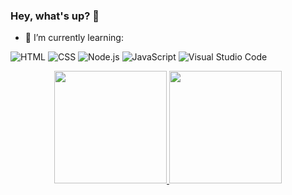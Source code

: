 ### Hey, what's up? 👋



- 🌱 I’m currently learning: <br>

![HTML](https://img.shields.io/badge/HTML-333333?style=flat&logo=html5&logoColor=D84012)
  ![CSS](https://img.shields.io/badge/CSS-333333?&style=flat&logo=css3&logoColor=006EB4)
  ![Node.js](https://img.shields.io/badge/Node.js-333333?style=flat&logo=node.js&logoColor=68853D)
  ![JavaScript](https://img.shields.io/badge/JavaScript-333333?style=flat&logo=javascript&logoColor=EAD41C)
  ![Visual Studio Code](https://img.shields.io/badge/-Visual%20Studio%20Code-333333?style=flat&logo=visual-studio-code&logoColor=007ACC)

<i class="devicon-html5-plain-wordmark colored"></i>



<div align="center">
  <a href="https://github.com/rafaelfarran">
  <img height="180em" src="https://github-readme-stats.vercel.app/api?username=rafaelfarran&show_icons=true&theme=midnight-purple&include_all_commits=true&count_private=true"/>
  <img height="180em" src="https://github-readme-stats.vercel.app/api/top-langs/?username=rafaelfarran&layout=compact&langs_count=7&theme=midnight-purple"/>
</div>
  
  
